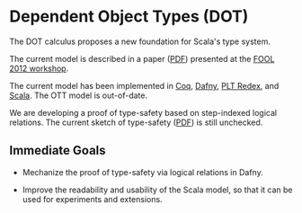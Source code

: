 Dependent Object Types (DOT)
============================

The DOT calculus proposes a new foundation for Scala's type system.

The current model is described in a paper
([PDF](http://lampwww.epfl.ch/~amin/dot/fool.pdf)) presented at the
[FOOL 2012 workshop](http://www.cs.uwm.edu/~boyland/fool2012/).

The current model has been implemented in
[Coq](https://github.com/namin/dot/tree/master/src/coq),
[Dafny](https://github.com/namin/dot/tree/master/src/dafny), [PLT
Redex](https://github.com/namin/dot/tree/master/src/redex), and
[Scala](https://github.com/namin/dot/tree/master/src/scala). The OTT
model is out-of-date.

We are developing a proof of type-safety based on step-indexed logical
relations. The current sketch of type-safety
([PDF](http://lampwww.epfl.ch/~amin/dot/type_safety.pdf)) is still
unchecked.

Immediate Goals
---------------

- Mechanize the proof of type-safety via logical relations in Dafny.

- Improve the readability and usability of the Scala model, so that it
  can be used for experiments and extensions.

